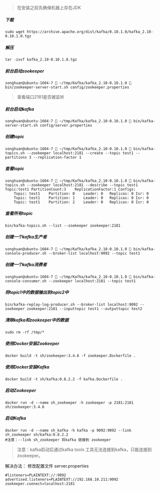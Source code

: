 > 在安装之前先确保机器上存在JDK

##### 下载
```shell
sudo wget https://archive.apache.org/dist/kafka/0.10.1.0/kafka_2.10-0.10.1.0.tgz
```
##### 解压
```shell
tar -zxvf kafka_2.10-0.10.1.0.tgz
```
##### 前台启动zookeeper
```shell
songhuan@ubuntu-1604-7  ~/tmp/Kafka/kafka_2.10-0.10.1.0  bin/zookeeper-server-start.sh config/zookeeper.properties
```
> 查看端口2181是否被监听

##### 前台启动kafka
```shell
songhuan@ubuntu-1604-7  ~/tmp/Kafka/kafka_2.10-0.10.1.0  bin/kafka-server-start.sh config/server.properties
```
##### 创建topic
```shell
songhuan@ubuntu-1604-7  ~/tmp/Kafka/kafka_2.10-0.10.1.0  bin/kafka-topics.sh --zookeeper localhost:2181 --create --topic test1 --partitions 3 --replication-factor 1
```
##### 查看topic
```shell
songhuan@ubuntu-1604-7  ~/tmp/Kafka/kafka_2.10-0.10.1.0  bin/kafka-topics.sh --zookeeper localhost:2181 --describe --topic test1
Topic:test1	PartitionCount:3	ReplicationFactor:1	Configs:
	Topic: test1	Partition: 0	Leader: 0	Replicas: 0	Isr: 0
	Topic: test1	Partition: 1	Leader: 0	Replicas: 0	Isr: 0
	Topic: test1	Partition: 2	Leader: 0	Replicas: 0	Isr: 0
```
##### 查看所有topic
```shell
bin/kafka-topics.sh --list --zookeeper zookeeper:2181
```
##### 创建一个kafka生产者
```shell
songhuan@ubuntu-1604-7  ~/tmp/Kafka/kafka_2.10-0.10.1.0  bin/kafka-console-producer.sh --broker-list localhost:9092 --topic test1
```
##### 创建一个kafka消费者
```shell
songhuan@ubuntu-1604-7  ~/tmp/Kafka/kafka_2.10-0.10.1.0  bin/kafka-console-consumer.sh --zookeeper localhost:2181 --topic test1
```
##### 将topic1中的数据输出到topic2中
```shell
bin/kafka-replay-log-producer.sh --broker-list localhost:9092 --zookeeper zookeeper:2181 --inputtopic test1 --outputtopic test2
```
##### 清除kafka和zookeeper中的数据
```shell
sudo rm -rf /tmp/*
```
##### 使用Docker安装Zookeeper
```shell
docker build -t sh/zookeeper:3.4.6 -f zookeeper.Dockerfile .
```
##### 使用Docker安装Kafka
```shell
docker build -t sh/kafka:0.8.2.2 -f kafka.Dockerfile .
```
##### 启动Zookeeper
```shell
docker run -d --name sh_zookeeper -h zookeeper -p 2181:2181 sh/zookeeper:3.4.6
```
##### 启动Kafka
```shell
docker run -d --name sh_kafka -h kafka -p 9092:9092 --link sh_zookeeper sh/kafka:0.8.2.2
#注意：--link sh_zookeeper 将kafka 链接到 zookeeper
```
> 注意：kafka启动后通过kafka tools 工具无法连接到kafka，只能连接到zookeeper。

解决办法：
修改配置文件 server.properties
```shell
#listeners=PLAINTEXT://:9092
advertised.listeners=PLAINTEXT://192.168.10.211:9092
zookeeper.connect=localhost:2181
```
